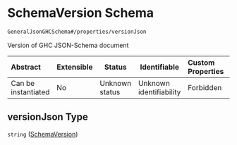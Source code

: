 # SchemaVersion Schema

```txt
GeneralJsonGHCSchema#/properties/versionJson
```

Version of GHC JSON-Schema document


| Abstract            | Extensible | Status         | Identifiable            | Custom Properties | Additional Properties | Access Restrictions | Defined In                                                         |
| :------------------ | ---------- | -------------- | ----------------------- | :---------------- | --------------------- | ------------------- | ------------------------------------------------------------------ |
| Can be instantiated | No         | Unknown status | Unknown identifiability | Forbidden         | Allowed               | none                | [ghc.schema.json\*](../out/ghc.schema.json "open original schema") |

## versionJson Type

`string` ([SchemaVersion](ghc-properties-schemaversion.md))
